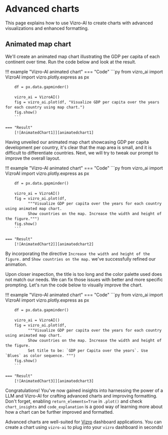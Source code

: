 # Advanced charts

This page explains how to use Vizro-AI to create charts with advanced visualizations and enhanced formatting.

## Animated map chart

We'll create an animated map chart illustrating the GDP per capita of each continent over time. Run the code below and look at the result.

!!! example "Vizro-AI animated chart"
    === "Code"
        ```py
        from vizro_ai import VizroAI
        import vizro.plotly.express as px

        df = px.data.gapminder()

        vizro_ai = VizroAI()
        fig = vizro_ai.plot(df, "Visualize GDP per capita over the years for each country using map chart.")
        fig.show()
        ```

    === "Result"
        [![AnimatedChart1]][animatedchart1]

Having unveiled our animated map chart showcasing GDP per capita development per country, it's clear that the map area is small, and it is difficult to differentiate countries. Next, we will try to tweak our prompt to improve the overall layout.

!!! example "Vizro-AI animated chart"
    === "Code"
        ```py
        from vizro_ai import VizroAI
        import vizro.plotly.express as px

        df = px.data.gapminder()

        vizro_ai = VizroAI()
        fig = vizro_ai.plot(df,
              """Visualize GDP per capita over the years for each country using animated map chart.
              Show countries on the map. Increase the width and height of the figure.""")
        fig.show()
        ```

    === "Result"
        [![AnimatedChart2]][animatedchart2]

By incorporating the directive `Increase the width and height of the figure.` and `Show countries on the map.` we've successfully refined our animation.

Upon closer inspection, the title is too long and the color palette used does not match our needs. We can fix those issues with better and more specific prompting. Let's run the code below to visually improve the chart.

!!! example "Vizro-AI animated chart"
    === "Code"
        ```py
        from vizro_ai import VizroAI
        import vizro.plotly.express as px

        df = px.data.gapminder()

        vizro_ai = VizroAI()
        fig = vizro_ai.plot(df,
              """Visualize GDP per capita over the years for each country using animated map chart.
              Show countries on the map. Increase the width and height of the figure.
              Set title to be: `GDP per Capita over the years`. Use `Blues` as color sequence. """)
        fig.show()
        ```

    === "Result"
        [![AnimatedChart3]][animatedchart3]

Congratulations! You've now gained insights into harnessing the power of a LLM and Vizro-AI for crafting advanced charts and improving formatting. Don't forget, enabling `return_elements=True` in `.plot()` and check `chart_insights` and `code_explanation` is a good way of learning more about how a chart can be further improved and formatted.

Advanced charts are well-suited for [Vizro](https://github.com/mckinsey/vizro/tree/main/vizro-core) dashboard applications. You can create a chart using `vizro-ai` to plug into your `vizro` dashboard in seconds!

[animatedchart1]: ../../assets/tutorials/chart/advanced_chart_1.png
[animatedchart2]: ../../assets/tutorials/chart/advanced_chart_2.png
[animatedchart3]: ../../assets/tutorials/chart/animated_advanced_chart.gif
